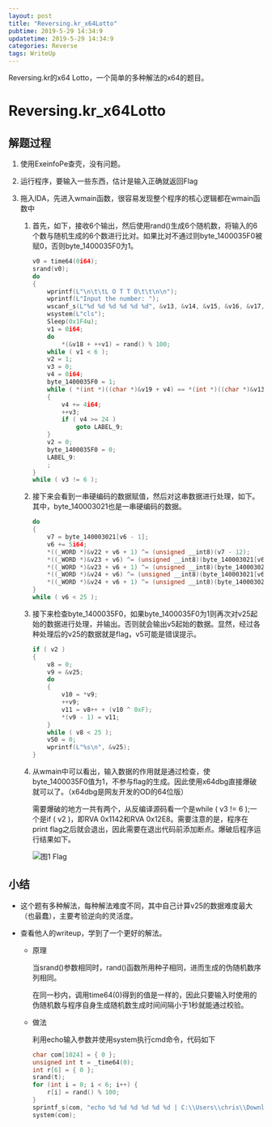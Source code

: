 ```yaml
---
layout: post
title: "Reversing.kr_x64Lotto"
pubtime: 2019-5-29 14:34:9
updatetime: 2019-5-29 14:34:9
categories: Reverse
tags: WriteUp
---
```


Reversing.kr的x64 Lotto，一个简单的多种解法的x64的题目。

# Reversing.kr_x64Lotto

## 解题过程

1. 使用ExeinfoPe查壳，没有问题。

2. 运行程序，要输入一些东西，估计是输入正确就返回Flag

3. 拖入IDA，先进入wmain函数，很容易发现整个程序的核心逻辑都在wmain函数中

   1. 首先，如下，接收6个输出，然后使用rand()生成6个随机数，将输入的6个数与随机生成的6个数进行比对。如果比对不通过则byte_1400035F0被赋0，否则byte_1400035F0为1。

      ```c
      v0 = time64(0i64);
      srand(v0);
      do
      {
          wprintf(L"\n\t\tL O T T O\t\t\n\n");
          wprintf(L"Input the number: ");
          wscanf_s(L"%d %d %d %d %d %d", &v13, &v14, &v15, &v16, &v17, &v18);
          wsystem(L"cls");
          Sleep(0x1F4u);
          v1 = 0i64;
          do
              *(&v18 + ++v1) = rand() % 100;
          while ( v1 < 6 );
          v2 = 1;
          v3 = 0;
          v4 = 0i64;
          byte_1400035F0 = 1;
          while ( *(int *)((char *)&v19 + v4) == *(int *)((char *)&v13 + v4) )
          {
              v4 += 4i64;
              ++v3;
              if ( v4 >= 24 )
                  goto LABEL_9;
          }
          v2 = 0;
          byte_1400035F0 = 0;
          LABEL_9:
          ;
      }
      while ( v3 != 6 );
      ```

   2. 接下来会看到一串硬编码的数据赋值，然后对这串数据进行处理，如下。其中，byte_140003021也是一串硬编码的数据。

      ```c
      do
      {
          v7 = byte_140003021[v6 - 1];
          v6 += 5i64;
          *((_WORD *)&v22 + v6 + 1) ^= (unsigned __int8)(v7 - 12);
          *((_WORD *)&v23 + v6) ^= (unsigned __int8)(byte_140003021[v6 - 5] - 12);
          *((_WORD *)&v23 + v6 + 1) ^= (unsigned __int8)(byte_140003021[v6 - 4] - 12);
          *((_WORD *)&v24 + v6) ^= (unsigned __int8)(byte_140003021[v6 - 3] - 12);
          *((_WORD *)&v24 + v6 + 1) ^= (unsigned __int8)(byte_140003021[v6 - 2] - 12);
      }
      while ( v6 < 25 );
      ```

   3. 接下来检查byte_1400035F0，如果byte_1400035F0为1则再次对v25起始的数据进行处理，并输出。否则就会输出v5起始的数据。显然，经过各种处理后的v25的数据就是flag，v5可能是错误提示。

      ```c
      if ( v2 )
      {
          v8 = 0;
          v9 = &v25;
          do
          {
              v10 = *v9;
              ++v9;
              v11 = v8++ + (v10 ^ 0xF);
              *(v9 - 1) = v11;
          }
          while ( v8 < 25 );
          v50 = 0;
          wprintf(L"%s\n", &v25);
      }
      ```

   4. 从wmain中可以看出，输入数据的作用就是通过检查，使byte_1400035F0值为1，不参与flag的生成。因此使用x64dbg直接爆破就可以了。（x64dbg是网友开发的OD的64位版）

      需要爆破的地方一共有两个，从反编译源码看一个是while ( v3 != 6 );一个是if ( v2 )，即RVA 0x1142和RVA 0x12E8。需要注意的是，程序在print flag之后就会退出，因此需要在退出代码前添加断点。爆破后程序运行结果如下。

      ![图1 Flag](https://chrishuppor.github.io/image/Snipaste_2019-05-29_11-55-34.PNG)

## 小结

* 这个题有多种解法，每种解法难度不同，其中自己计算v25的数据难度最大（也最蠢），主要考验逆向的灵活度。

* 查看他人的writeup，学到了一个更好的解法。

  * 原理

    当srand()参数相同时，rand()函数所用种子相同，进而生成的伪随机数序列相同。

    在同一秒内，调用time64(0)得到的值是一样的，因此只要输入时使用的伪随机数与程序自身生成随机数生成时间间隔小于1秒就能通过校验。

  * 做法

    利用echo输入参数并使用system执行cmd命令，代码如下

    ```c
    char com[1024] = { 0 };
    unsigned int t = _time64(0);
    int r[6] = { 0 };
    srand(t);
    for (int i = 0; i < 6; i++) {
        r[i] = rand() % 100;
    }
    sprintf_s(com, "echo %d %d %d %d %d %d | C:\\Users\\chris\\Downloads\\Lotto\\Lotto.exe", r[0], r[1], r[2], r[3], r[4], r[5]);
    system(com);
    ```
